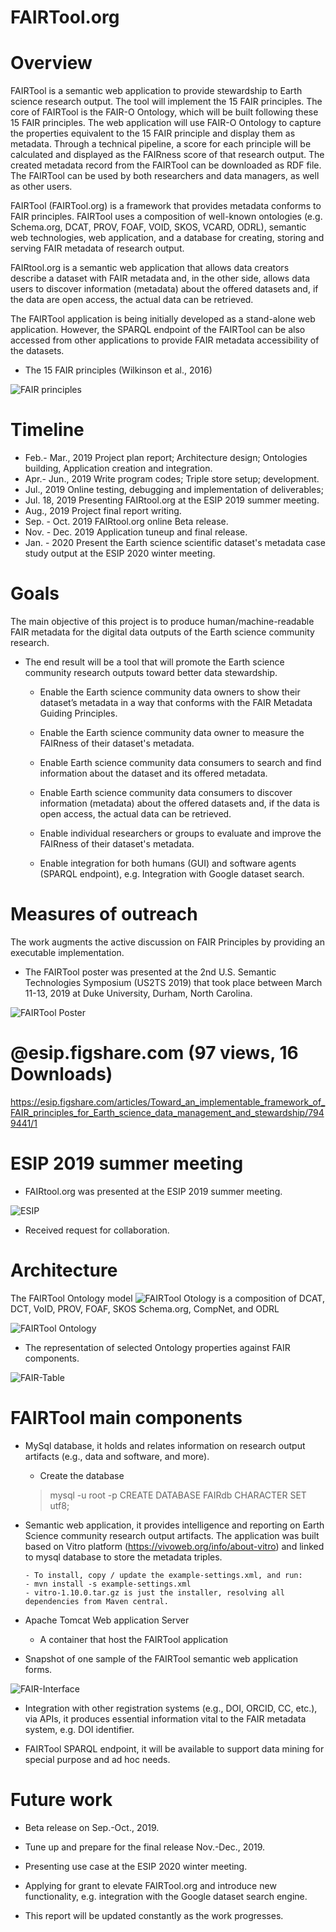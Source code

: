 # FAIRTool.org


# Overview

FAIRTool is a semantic web application to provide stewardship to Earth science research output. The tool will implement the 15 FAIR principles. The core of FAIRTool is the FAIR-O Ontology, which will be built following these 15 FAIR principles. The web application will use FAIR-O Ontology to capture the properties equivalent to the 15 FAIR principle and display them as metadata. Through a technical pipeline, a score for each principle will be calculated and displayed as the FAIRness score of that research output. The created metadata record from the FAIRTool can be downloaded as RDF file. The FAIRTool can be used by both researchers and data managers, as well as other users.

FAIRTool (FAIRTool.org) is a framework that provides metadata conforms to FAIR principles. FAIRTool uses a composition of well-known ontologies (e.g. Schema.org, DCAT, PROV, FOAF, VOID, SKOS, VCARD, ODRL), semantic web technologies, web application, and a database for creating, storing and serving FAIR metadata of research output.

FAIRtool.org is a semantic web application that allows data creators describe a dataset with FAIR metadata and, in the other side, allows data users to discover information (metadata) about the offered datasets and, if the data are open access, the actual data can be retrieved.

The FAIRTool application is being initially developed as a stand-alone web application. However, the SPARQL endpoint of the FAIRTool can be also accessed from other applications to provide FAIR metadata accessibility of the datasets.

* The 15 FAIR principles (Wilkinson et al., 2016)

![FAIR principles](https://nioo.knaw.nl/sites/default/files/FAIR%20principles.jpg)






# Timeline

  - Feb.- Mar., 2019 Project plan report; Architecture design; Ontologies building, Application creation and integration.
  - Apr.- Jun., 2019 Write program codes; Triple store setup;  development.
  - Jul., 2019 Online testing, debugging and implementation of deliverables; 
  - Jul. 18, 2019 Presenting FAIRtool.org at the ESIP 2019 summer meeting.
  - Aug., 2019 Project final report writing.
  - Sep. - Oct. 2019 FAIRtool.org online Beta release.
  - Nov. - Dec. 2019 Application tuneup and final release.  
  - Jan. - 2020 Present the Earth science scientific dataset's metadata case study output at the ESIP 2020 winter meeting.


# Goals
The main objective of this project is to produce human/machine-readable FAIR metadata for the digital data outputs of the Earth science community research. 

- The end result will be a tool that will promote the Earth science community research outputs toward better data stewardship.

  - Enable the Earth science community data owners to show their dataset’s metadata in a way that conforms with the FAIR Metadata Guiding Principles.
  
  - Enable the Earth science community data owner to measure the FAIRness of their dataset's metadata.
  
  -	Enable Earth science community data consumers to search and find information about the dataset and its offered metadata.
  
  - Enable Earth science community data consumers to discover information (metadata) about the offered datasets and, if the data is open access, the  actual data can be retrieved.
  
  - Enable individual researchers or groups to evaluate and improve the FAIRness of their dataset's metadata. 

  - Enable integration for both humans (GUI) and software agents (SPARQL endpoint), e.g. Integration with Google dataset search.



# Measures of outreach 

The work augments the active discussion on FAIR Principles by providing an executable implementation.

- The FAIRTool poster was presented at the 2nd U.S. Semantic Technologies Symposium (US2TS 2019) that took place between March 11-13, 2019 at Duke University, Durham, North Carolina.

![FAIRTool Poster](FAIR-Poster.jpg)

# @esip.figshare.com (97 views, 16 Downloads)

https://esip.figshare.com/articles/Toward_an_implementable_framework_of_FAIR_principles_for_Earth_science_data_management_and_stewardship/7949441/1

# ESIP 2019 summer meeting

* FAIRtool.org was presented at the ESIP 2019 summer meeting.

![ESIP](ESIP-2019-Summer-Slid.png)

* Received request for collaboration.



# Architecture

The FAIRTool Ontology model ![FAIRTool Otology](FAIR-turtle) is a composition of DCAT, DCT, VoID, PROV, FOAF, SKOS Schema.org, CompNet, and ODRL 

![FAIRTool Ontology](FAIR-Diagram.gif)

* The representation of selected Ontology properties against FAIR components.

![FAIR-Table](FAIR-Table-Slid.png)

# FAIRTool main components 

- MySql database, it holds and relates information on research output artifacts (e.g., data and software, and more).
  - Create the database
  > mysql -u root -p
  > CREATE DATABASE FAIRdb CHARACTER SET utf8;
 
   
- Semantic web application, it provides intelligence and reporting on Earth Science community research output artifacts.
  The application was built based on Vitro platform (https://vivoweb.org/info/about-vitro) and linked to mysql database to store the metadata triples.
  
      - To install, copy / update the example-settings.xml, and run:
      - mvn install -s example-settings.xml
      - vitro-1.10.0.tar.gz is just the installer, resolving all dependencies from Maven central.
      
- Apache Tomcat Web application Server
    - A container that host the FAIRTool application
  
* Snapshot of one sample of the FAIRTool semantic web application forms.

![FAIR-Interface](FAIR-Interface.png)

- Integration with other registration systems (e.g., DOI, ORCID, CC, etc.), via APIs, it produces essential information vital to the FAIR metadata system, e.g. DOI identifier.


- FAIRTool SPARQL endpoint, it will be available to support data mining for special purpose and ad hoc needs.  


# Future work

* Beta release on Sep.-Oct., 2019.
* Tune up and prepare for the final release Nov.-Dec., 2019.
* Presenting use case at the ESIP 2020 winter meeting.
* Applying for grant to elevate FAIRTool.org and introduce new functionality, e.g. integration with the Google dataset search engine.

* This report will be updated constantly as the work progresses.
